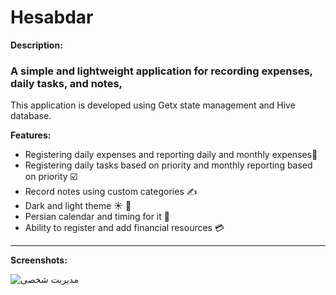 #  Hesabdar

**Description:**

### A simple and lightweight application for recording expenses, daily tasks, and notes,
This application is developed using Getx state management and Hive database.



**Features:**

* ️Registering daily expenses and reporting daily and monthly expenses💸
*  Registering daily tasks based on priority and monthly reporting based on priority ☑️
*  Record notes using custom categories ✍️
*  Dark and light theme ☀️ 🌚
*  Persian calendar and timing for it 📆
*  Ability to register and add financial resources 💳

***


**Screenshots:**

![مدیریت شخصی](https://github.com/mrsaeedi/hesabdar/assets/84645441/fbd57700-3140-44c3-864b-d3b3d5606a07)



